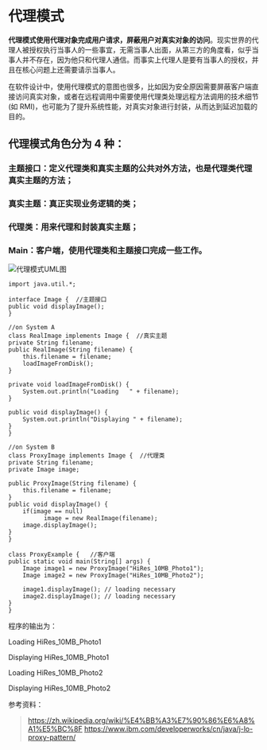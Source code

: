 # 代理模式 #

**代理模式使用代理对象完成用户请求，屏蔽用户对真实对象的访问**。现实世界的代理人被授权执行当事人的一些事宜，无需当事人出面，从第三方的角度看，似乎当事人并不存在，因为他只和代理人通信。而事实上代理人是要有当事人的授权，并且在核心问题上还需要请示当事人。

在软件设计中，使用代理模式的意图也很多，比如因为安全原因需要屏蔽客户端直接访问真实对象，或者在远程调用中需要使用代理类处理远程方法调用的技术细节 (如 RMI)，也可能为了提升系统性能，对真实对象进行封装，从而达到延迟加载的目的。

## 代理模式角色分为 4 种： ##

### 主题接口：定义代理类和真实主题的公共对外方法，也是代理类代理真实主题的方法； ###
### 真实主题：真正实现业务逻辑的类； ###
### 代理类：用来代理和封装真实主题； ###
### Main：客户端，使用代理类和主题接口完成一些工作。 ###

![代理模式UML图](https://upload.wikimedia.org/wikipedia/commons/thumb/7/75/Proxy_pattern_diagram.svg/400px-Proxy_pattern_diagram.svg.png)

    import java.util.*;
 
    interface Image {  //主题接口
    public void displayImage();
    }

    //on System A 
    class RealImage implements Image {  //真实主题
    private String filename;
    public RealImage(String filename) { 
        this.filename = filename;
        loadImageFromDisk();
    }

    private void loadImageFromDisk() {
        System.out.println("Loading   " + filename);
    }

    public void displayImage() { 
        System.out.println("Displaying " + filename); 
    }
    }

    //on System B 
    class ProxyImage implements Image {  //代理类
    private String filename;
    private Image image;
 
    public ProxyImage(String filename) { 
        this.filename = filename; 
    }
    public void displayImage() {
        if(image == null)
              image = new RealImage(filename);
        image.displayImage();
    }
    }
 
    class ProxyExample {   //客户端
    public static void main(String[] args) {
        Image image1 = new ProxyImage("HiRes_10MB_Photo1");
        Image image2 = new ProxyImage("HiRes_10MB_Photo2");     
        
        image1.displayImage(); // loading necessary
        image2.displayImage(); // loading necessary
    }
    }

程序的输出为：

Loading    HiRes_10MB_Photo1

Displaying HiRes_10MB_Photo1

Loading    HiRes_10MB_Photo2

Displaying HiRes_10MB_Photo2

参考资料：
> https://zh.wikipedia.org/wiki/%E4%BB%A3%E7%90%86%E6%A8%A1%E5%BC%8F
> https://www.ibm.com/developerworks/cn/java/j-lo-proxy-pattern/